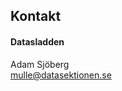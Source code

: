 ## Kontakt
#### Datasladden
Adam Sjöberg</br>
[mulle@datasektionen.se](mailto:mulle@datasektionen.se)
